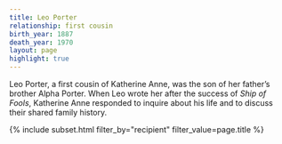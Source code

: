 ```yaml
---
title: Leo Porter
relationship: first cousin
birth_year: 1887
death_year: 1970
layout: page
highlight: true
---
```

Leo Porter, a first cousin of Katherine Anne, was the son of her father’s brother Alpha Porter.  When Leo wrote her after the success of *Ship of Fools*, Katherine Anne responded to inquire about his life and to discuss their shared family history.

{% include subset.html filter_by="recipient" filter_value=page.title %}
